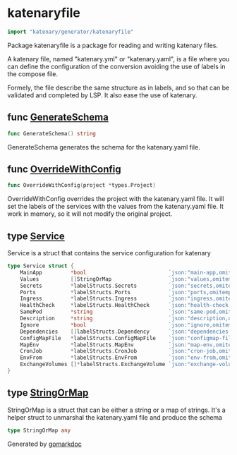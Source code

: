 <!-- Code generated by gomarkdoc. DO NOT EDIT -->

# katenaryfile

```go
import "katenary/generator/katenaryfile"
```

Package katenaryfile is a package for reading and writing katenary files.

A katenary file, named "katenary.yml" or "katenary.yaml", is a file where you can define the configuration of the conversion avoiding the use of labels in the compose file.

Formely, the file describe the same structure as in labels, and so that can be validated and completed by LSP. It also ease the use of katenary.

## func [GenerateSchema](<https://github.com/metal3d/katenary/blob/develop/generator/katenaryfile/main.go#L116>)

```go
func GenerateSchema() string
```

GenerateSchema generates the schema for the katenary.yaml file.

<a name="OverrideWithConfig"></a>
## func [OverrideWithConfig](<https://github.com/metal3d/katenary/blob/develop/generator/katenaryfile/main.go#L48>)

```go
func OverrideWithConfig(project *types.Project)
```

OverrideWithConfig overrides the project with the katenary.yaml file. It will set the labels of the services with the values from the katenary.yaml file. It work in memory, so it will not modify the original project.

<a name="Service"></a>
## type [Service](<https://github.com/metal3d/katenary/blob/develop/generator/katenaryfile/main.go#L27-L43>)

Service is a struct that contains the service configuration for katenary

```go
type Service struct {
    MainApp         *bool                          `json:"main-app,omitempty" jsonschema:"title=Is this service the main application"`
    Values          []StringOrMap                  `json:"values,omitempty" jsonschema:"description=Environment variables to be set in values.yaml with or without a description"`
    Secrets         *labelStructs.Secrets          `json:"secrets,omitempty" jsonschema:"title=Secrets,description=Environment variables to be set as secrets"`
    Ports           *labelStructs.Ports            `json:"ports,omitempty" jsonschema:"title=Ports,description=Ports to be exposed in services"`
    Ingress         *labelStructs.Ingress          `json:"ingress,omitempty" jsonschema:"title=Ingress,description=Ingress configuration"`
    HealthCheck     *labelStructs.HealthCheck      `json:"health-check,omitempty" jsonschema:"title=Health Check,description=Health check configuration that respects the kubernetes api"`
    SamePod         *string                        `json:"same-pod,omitempty" jsonschema:"title=Same Pod,description=Service that should be in the same pod"`
    Description     *string                        `json:"description,omitempty" jsonschema:"title=Description,description=Description of the service that will be injected in the values.yaml file"`
    Ignore          *bool                          `json:"ignore,omitempty" jsonschema:"title=Ignore,description=Ignore the service in the conversion"`
    Dependencies    []labelStructs.Dependency      `json:"dependencies,omitempty" jsonschema:"title=Dependencies,description=Services that should be injected in the Chart.yaml file"`
    ConfigMapFile   *labelStructs.ConfigMapFile    `json:"configmap-files,omitempty" jsonschema:"title=ConfigMap Files,description=Files that should be injected as ConfigMap"`
    MapEnv          *labelStructs.MapEnv           `json:"map-env,omitempty" jsonschema:"title=Map Env,description=Map environment variables to another value"`
    CronJob         *labelStructs.CronJob          `json:"cron-job,omitempty" jsonschema:"title=Cron Job,description=Cron Job configuration"`
    EnvFrom         *labelStructs.EnvFrom          `json:"env-from,omitempty" jsonschema:"title=Env From,description=Inject environment variables from another service"`
    ExchangeVolumes []*labelStructs.ExchangeVolume `json:"exchange-volumes,omitempty" jsonschema:"title=Exchange Volumes,description=Exchange volumes between services"`
}
```

<a name="StringOrMap"></a>
## type [StringOrMap](<https://github.com/metal3d/katenary/blob/develop/generator/katenaryfile/main.go#L24>)

StringOrMap is a struct that can be either a string or a map of strings. It's a helper struct to unmarshal the katenary.yaml file and produce the schema

```go
type StringOrMap any
```

Generated by [gomarkdoc](<https://github.com/princjef/gomarkdoc>)
